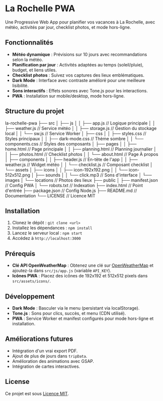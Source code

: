 # La Rochelle PWA

Une Progressive Web App pour planifier vos vacances à La Rochelle, avec météo, activités par jour, checklist photos, et mode hors-ligne.

## Fonctionnalités
- **Météo dynamique** : Prévisions sur 10 jours avec recommandations selon la météo.
- **Planification par jour** : Activités adaptées au temps (soleil/pluie), budget, et liens utiles.
- **Checklist photos** : Suivez vos captures des lieux emblématiques.
- **Dark Mode** : Interface avec contraste amélioré pour une meilleure lisibilité.
- **Sons interactifs** : Effets sonores avec Tone.js pour les interactions.
- **PWA** : Installation sur mobile/desktop, mode hors-ligne.

## Structure du projet
la-rochelle-pwa
├── src
│   ├── js
│   │   ├── app.js           // Logique principale
│   │   ├── weather.js       // Service météo
│   │   ├── storage.js       // Gestion du stockage local
│   │   └── sw.js           // Service Worker
│   ├── css
│   │   ├── styles.css      // Styles principaux
│   │   ├── dark-mode.css   // Thème sombre
│   │   └── components.css  // Styles des composants
│   ├── pages
│   │   ├── home.html       // Page principale
│   │   ├── planning.html   // Planning journalier
│   │   ├── photos.html     // Checklist photos
│   │   └── about.html      // Page À propos
│   ├── components
│   │   ├── header.js       // En-tête de l'app
│   │   ├── weather.js      // Widget météo
│   │   └── checklist.js    // Composant checklist
│   └── assets
│       ├── icons
│       │   ├── icon-192x192.png
│       │   └── icon-512x512.png
│       ├── sounds
│       │   └── click.mp3    // Sons d'interface
│       └── images
│           └── locations    // Photos des lieux
├── public
│   ├── manifest.json       // Config PWA
│   └── robots.txt         // Indexation
├── index.html              // Point d'entrée
├── package.json            // Config Node.js
├── README.md               // Documentation
└── LICENSE                 // Licence MIT

## Installation
1. Clonez le dépôt : `git clone <url>`
2. Installez les dépendances : `npm install`
3. Lancez le serveur local : `npm start`
4. Accédez à `http://localhost:3000`

## Prérequis
- **Clé API OpenWeatherMap** : Obtenez une clé sur [OpenWeatherMap](https://openweathermap.org/api) et ajoutez-la dans `src/js/app.js` (variable `API_KEY`).
- **Icônes PWA** : Placez des icônes de 192x192 et 512x512 pixels dans `src/assets/icons/`.

## Développement
- **Dark Mode** : Basculer via le menu (persistant via localStorage).
- **Tone.js** : Sons pour clics, succès, et menu (CDN utilisé).
- **PWA** : Service Worker et manifest configurés pour mode hors-ligne et installation.

## Améliorations futures
- Intégration d'un vrai export PDF.
- Ajout de plus de jours dans `tripData`.
- Amélioration des animations avec GSAP.
- Intégration de cartes interactives.

## License
Ce projet est sous [Licence MIT](LICENSE).